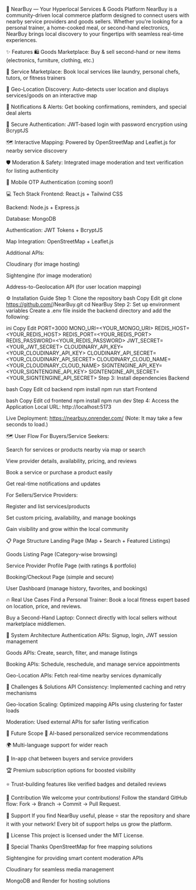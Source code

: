 📍 NearBuy — Your Hyperlocal Services & Goods Platform
NearBuy is a community-driven local commerce platform designed to connect users with nearby service providers and goods sellers. Whether you're looking for a personal trainer, a home-cooked meal, or second-hand electronics, NearBuy brings local discovery to your fingertips with seamless real-time experiences.

✨ Features
🛍️ Goods Marketplace: Buy & sell second-hand or new items (electronics, furniture, clothing, etc.)

🧹 Service Marketplace: Book local services like laundry, personal chefs, tutors, or fitness trainers

📍 Geo-Location Discovery: Auto-detects user location and displays services/goods on an interactive map

🔔 Notifications & Alerts: Get booking confirmations, reminders, and special deal alerts

🔐 Secure Authentication: JWT-based login with password encryption using BcryptJS

🗺️ Interactive Mapping: Powered by OpenStreetMap and Leaflet.js for nearby service discovery

🛡️ Moderation & Safety: Integrated image moderation and text verification for listing authenticity

📲 Mobile OTP Authentication (coming soon!)

💻 Tech Stack
Frontend: React.js + Tailwind CSS

Backend: Node.js + Express.js

Database: MongoDB

Authentication: JWT Tokens + BcryptJS

Map Integration: OpenStreetMap + Leaflet.js

Additional APIs:

Cloudinary (for image hosting)

Sightengine (for image moderation)

Address-to-Geolocation API (for user location mapping)

⚙️ Installation Guide
Step 1: Clone the repository
bash
Copy
Edit
git clone https://github.com/<your-username>/NearBuy.git
cd NearBuy
Step 2: Set up environment variables
Create a .env file inside the backend directory and add the following:

ini
Copy
Edit
PORT=3000
MONO_URI=<YOUR_MONGO_URI>
REDIS_HOST=<YOUR_REDIS_HOST>
REDIS_PORT=<YOUR_REDIS_PORT>
REDIS_PASSWORD=<YOUR_REDIS_PASSWORD>
JWT_SECRET=<YOUR_JWT_SECRET>
CLOUDINARY_API_KEY=<YOUR_CLOUDINARY_API_KEY>
CLOUDINARY_API_SECRET=<YOUR_CLOUDINARY_API_SECRET>
CLOUDINARY_CLOUD_NAME=<YOUR_CLOUDINARY_CLOUD_NAME>
SIGNTENGINE_API_KEY=<YOUR_SIGNTENGINE_API_KEY>
SIGNTENGINE_API_SECRET=<YOUR_SIGNTENGINE_API_SECRET>
Step 3: Install dependencies
Backend

bash
Copy
Edit
cd backend
npm install
npm run start
Frontend

bash
Copy
Edit
cd frontend
npm install
npm run dev
Step 4: Access the Application
Local URL:
http://localhost:5173

Live Deployment:
https://nearbuy.onrender.com/
(Note: It may take a few seconds to load.)

🗺️ User Flow
For Buyers/Service Seekers:

Search for services or products nearby via map or search

View provider details, availability, pricing, and reviews

Book a service or purchase a product easily

Get real-time notifications and updates

For Sellers/Service Providers:

Register and list services/products

Set custom pricing, availability, and manage bookings

Gain visibility and grow within the local community

📋 Page Structure
Landing Page (Map + Search + Featured Listings)

Goods Listing Page (Category-wise browsing)

Service Provider Profile Page (with ratings & portfolio)

Booking/Checkout Page (simple and secure)

User Dashboard (manage history, favorites, and bookings)

🔥 Real Use Cases
Find a Personal Trainer: Book a local fitness expert based on location, price, and reviews.

Buy a Second-Hand Laptop: Connect directly with local sellers without marketplace middlemen.

🧩 System Architecture
Authentication APIs: Signup, login, JWT session management

Goods APIs: Create, search, filter, and manage listings

Booking APIs: Schedule, reschedule, and manage service appointments

Geo-Location APIs: Fetch real-time nearby services dynamically

🚀 Challenges & Solutions
API Consistency: Implemented caching and retry mechanisms

Geo-location Scaling: Optimized mapping APIs using clustering for faster loads

Moderation: Used external APIs for safer listing verification

🔮 Future Scope
🧠 AI-based personalized service recommendations

🌍 Multi-language support for wider reach

💬 In-app chat between buyers and service providers

🏆 Premium subscription options for boosted visibility

⭐ Trust-building features like verified badges and detailed reviews

🤝 Contribution
We welcome your contributions!
Follow the standard GitHub flow: Fork → Branch → Commit → Pull Request.

🌟 Support
If you find NearBuy useful, please ⭐ star the repository and share it with your network!
Every bit of support helps us grow the platform.

🧾 License
This project is licensed under the MIT License.

🙌 Special Thanks
OpenStreetMap for free mapping solutions

Sightengine for providing smart content moderation APIs

Cloudinary for seamless media management

MongoDB and Render for hosting solutions
